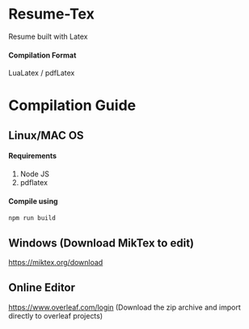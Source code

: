 # Resume-Tex
Resume built with Latex

#### Compilation Format
LuaLatex / pdfLatex

# Compilation Guide

## Linux/MAC OS
#### Requirements
1. Node JS
2. pdflatex

#### Compile using
`npm run build`



## Windows (Download MikTex to edit)
https://miktex.org/download

## Online Editor
https://www.overleaf.com/login
(Download the zip archive and import directly to overleaf projects)
